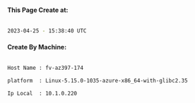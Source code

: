 
   
#### This Page Create at:

```bash

2023-04-25 - 15:38:40 UTC

```

#### Create By Machine:

```bash

Host Name : fv-az397-174

platform  : Linux-5.15.0-1035-azure-x86_64-with-glibc2.35

Ip Local  : 10.1.0.220

```


